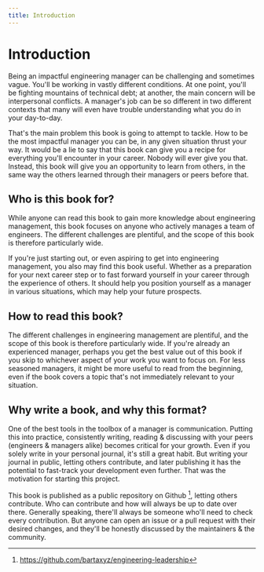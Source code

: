 ```yaml
---
title: Introduction
---
```


# Introduction

Being an impactful engineering manager can be challenging and sometimes vague. You'll be working in vastly different conditions. At one point, you'll be fighting mountains of technical debt; at another, the main concern will be interpersonal conflicts. A manager's job can be so different in two different contexts that many will even have trouble understanding what you do in your day-to-day.

That's the main problem this book is going to attempt to tackle. How to be the most impactful manager you can be, in any given situation thrust your way. It would be a lie to say that this book can give you a recipe for everything you'll encounter in your career. Nobody will ever give you that. Instead, this book will give you an opportunity to learn from others, in the same way the others learned through their managers or peers before that.

## Who is this book for?

While anyone can read this book to gain more knowledge about engineering management, this book focuses on anyone who actively manages a team of engineers. The different challenges are plentiful, and the scope of this book is therefore particularly wide.

If you're just starting out, or even aspiring to get into engineering management, you also may find this book useful. Whether as a preparation for your next career step or to fast forward yourself in your career through the experience of others. It should help you position yourself as a manager in various situations, which may help your future prospects.

## How to read this book?

The different challenges in engineering management are plentiful, and the scope of this book is therefore particularly wide. If you're already an experienced manager, perhaps you get the best value out of this book if you skip to whichever aspect of your work you want to focus on. For less seasoned managers, it might be more useful to read from the beginning, even if the book covers a topic that's not immediately relevant to your situation.

## Why write a book, and why this format?

One of the best tools in the toolbox of a manager is communication. Putting this into practice, consistently writing, reading & discussing with your peers (engineers & managers alike) becomes critical for your growth. Even if you solely write in your personal journal, it's still a great habit. But writing your journal in public, letting others contribute, and later publishing it has the potential to fast-track your development even further. That was the motivation for starting this project.

This book is published as a public repository on Github [^1], letting others contribute. Who can contribute and how will always be up to date over there. Generally speaking, there'll always be someone who'll need to check every contribution. But anyone can open an issue or a pull request with their desired changes, and they'll be honestly discussed by the maintainers & the community.

[^1]: https://github.com/bartaxyz/engineering-leadership
